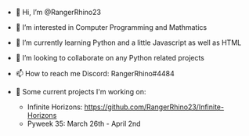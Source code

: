 - 👋 Hi, I’m @RangerRhino23
- 👀 I’m interested in Computer Programming and Mathmatics
- 🌱 I’m currently learning Python and a little Javascript as well as HTML
- 💞️ I’m looking to collaborate on any Python related projects
- 📫 How to reach me Discord: RangerRhino#4484

- 📃 Some current projects I'm working on:
  *  Infinite Horizons: https://github.com/RangerRhino23/Infinite-Horizons
  *  Pyweek 35: March 26th - April 2nd
